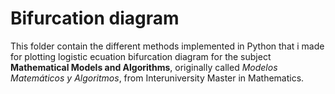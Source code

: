 # Bifurcation diagram

This folder contain the different methods implemented in Python that i made for plotting logistic ecuation bifurcation diagram for the subject **Mathematical Models and Algorithms**, originally called *Modelos Matemáticos y Algoritmos*, from Interuniversity Master in Mathematics.
